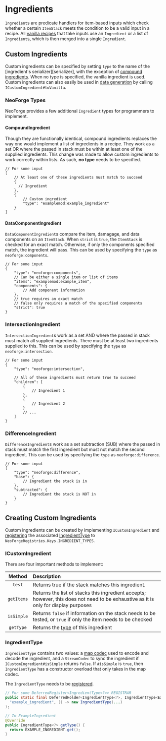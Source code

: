 # Ingredients

`Ingredient`s are predicate handlers for item-based inputs which check whether a certain `ItemStack` meets the condition to be a valid input in a recipe. All [vanilla recipes][recipes] that take inputs use an `Ingredient` or a list of `Ingredient`s, which is then merged into a single `Ingredient`.

## Custom Ingredients

Custom ingredients can be specified by setting `type` to the name of the [ingredient's serializer][serializer], with the exception of [compound ingredients][compound]. When no type is specified, the vanilla ingredient is used. Custom ingredients can also easily be used in [data generation][datagen] by calling `ICustomIngredient#toVanilla`.

### NeoForge Types

NeoForge provides a few additional `Ingredient` types for programmers to implement. 

#### CompoundIngredient

Though they are functionally identical, compound ingredients replaces the way one would implement a list of ingredients in a recipe. They work as a set OR where the passed in stack must be within at least one of the supplied ingredients. This change was made to allow custom ingredients to work correctly within lists. As such, **no type** needs to be specified.

```json5
// For some input
[
    // At least one of these ingredients must match to succeed
    {
      // Ingredient
    },
    {
        // Custom ingredient
        "type": "examplemod:example_ingredient"
    }
]
```

#### DataComponentIngredient

`DataComponentIngredient`s compare the item, damagage, and data components on an `ItemStack`. When `strict` is `true`, the `ItemStack` is checked for an exact match. Otherwise, if only the components specified match, the ingredient will pass. This can be used by specifying the `type` as `neoforge:components`.

```json5
// For some input
{
    "type": "neoforge:components",
    // Can be either a single item or list of items
    "items": "examplemod:example_item",
    "components": {
        // Add component information
    },
    // true requires an exact match
    // false only requires a match of the specified components
    "strict": true
}
```

### IntersectionIngredient

`IntersectionIngredient`s work as a set AND where the passed in stack must match all supplied ingredients. There must be at least two ingredients supplied to this. This can be used by specifying the `type` as `neoforge:intersection`.

```json5
// For some input
{
    "type": "neoforge:intersection",

    // All of these ingredients must return true to succeed
    "children": [
        {
            // Ingredient 1
        },
        {
            // Ingredient 2
        }
        // ...
    ]
}
```

### DifferenceIngredient

`DifferenceIngredient`s work as a set subtraction (SUB) where the passed in stack must match the first ingredient but must not match the second ingredient. This can be used by specifying the `type` as `neoforge:difference`.

```json5
// For some input
{
    "type": "neoforge:difference",
    "base": {
        // Ingredient the stack is in
    },
    "subtracted": {
        // Ingredient the stack is NOT in
    }
}
```

## Creating Custom Ingredients

Custom ingredients can be created by implementing `ICustomIngredient` and [registering] the associated [IngredientType][type] to `NeoForgeRegistries.Keys.INGREDIENT_TYPES`.

### ICustomIngredient

There are four important methods to implement:

| Method    | Description
|:---------:|:------------------------
`test`      | Returns true if the stack matches this ingredient.
`getItems`  | Returns the list of stacks this ingredient accepts; however, this does not need to be exhaustive as it is only for display purposes
`isSimple`  | Returns `false` if information on the stack needs to be tested, or `true` if only the item needs to be checked
`getType`   | Returns the [type] of this ingredient

### IngredientType

`IngredientType` contains two values: a [map codec][codec] used to encode and decode the ingredient, and a `StreamCodec` to sync the ingredient if `ICustomIngredient#isSimple` returns `false`. If `#isSimple` is `true`, then `IngredientType` has a constructor overload that only takes in the map codec.

The `IngredientType` needs to be [registered][registering].

```java
// For some DeferredRegister<IngredientType<?>> REGISTRAR
public static final DeferredHolder<IngredientType<?>, IngredientType<ExampleIngredient>> EXAMPLE_INGREDIENT = REGISTRAR.register(
  "example_ingredient", () -> new IngredientType(...)
);

// In ExampleIngredient
@Override
public IngredientType<?> getType() {
  return EXAMPLE_INGREDIENT.get();
}
```

[recipes]: https://minecraft.wiki/w/Recipe#List_of_recipe_types
[compound]: #compoundingredient
[type]: #ingredienttype
[registering]: ../../../concepts/registries.md
[codec]: ../../../datastorage/codecs.md
[datagen]: ../../../datagen/recipes.md
